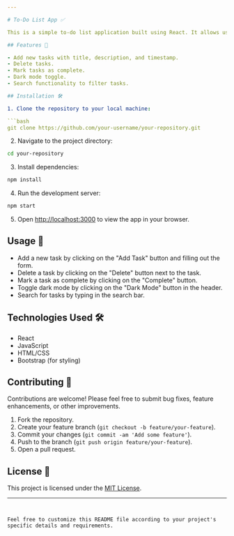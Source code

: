 ```yaml
---

# To-Do List App ✅  

This is a simple to-do list application built using React. It allows users to add, delete, and mark tasks as complete.

## Features 🚀

- Add new tasks with title, description, and timestamp.
- Delete tasks.
- Mark tasks as complete.
- Dark mode toggle.
- Search functionality to filter tasks.

## Installation 🛠️

1. Clone the repository to your local machine:

```bash
git clone https://github.com/your-username/your-repository.git
```

2. Navigate to the project directory:

```bash
cd your-repository
```

3. Install dependencies:

```bash
npm install
```

4. Run the development server:

```bash
npm start
```

5. Open [http://localhost:3000](http://localhost:3000) to view the app in your browser.

## Usage 📝

- Add a new task by clicking on the "Add Task" button and filling out the form.
- Delete a task by clicking on the "Delete" button next to the task.
- Mark a task as complete by clicking on the "Complete" button.
- Toggle dark mode by clicking on the "Dark Mode" button in the header.
- Search for tasks by typing in the search bar.

## Technologies Used 🛠️

- React
- JavaScript
- HTML/CSS
- Bootstrap (for styling)

## Contributing 🤝

Contributions are welcome! Please feel free to submit bug fixes, feature enhancements, or other improvements.

1. Fork the repository.
2. Create your feature branch (`git checkout -b feature/your-feature`).
3. Commit your changes (`git commit -am 'Add some feature'`).
4. Push to the branch (`git push origin feature/your-feature`).
5. Open a pull request.

## License 📄

This project is licensed under the [MIT License](LICENSE).

---
```


Feel free to customize this README file according to your project's specific details and requirements.
